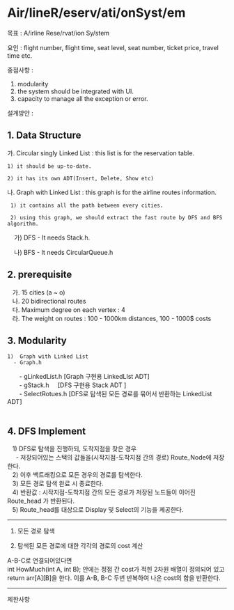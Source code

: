 # Air/lineR/eserv/ati/onSyst/em
목표 : A/irline Rese/rvat/ion Sy/stem 

요인 : flight number, flight time, seat level, seat number, ticket price, travel time etc.

중점사항 : 
 1) modularity 
 2) the system should be integrated with UI.
 3) capacity to manage all the exception or error.

설계방안 : 
## 1. Data Structure <br>

  가. Circular singly Linked List : this list is for the reservation table. 
    
    1) it should be up-to-date.
   
    2) it has its own ADT(Insert, Delete, Show etc) 
    
     
  나. Graph with Linked List : this graph is for the airline routes information.
  
     1) it contains all the path between every cities. 
     
     2) using this graph, we should extract the fast route by DFS and BFS algorithm.
     
     가) DFS 
       - It needs Stack.h.
        
     나) BFS
       - It needs CircularQueue.h
       
 ## 2. prerequisite <br>
    가. 15 cities (a ~ o) <br>
    나. 20 bidirectional routes<br>
    다. Maximum degree on each vertex : 4<br>
    라. The weight on routes : 100 - 1000km distances, 100 - 1000$ costs<br>
    
 ## 3. Modularity <br>
    1)  Graph with Linked List
      - Graph.h 
        - gLinkedList.h [Graph 구현용 LinkedLIst ADT] <br>
        - gStack.h      [DFS 구현용 Stack ADT ] <br>
        - SelectRotues.h [DFS로 탐색된 모든 경로를 묶어서 반환하는 LinkedList ADT] <br>
    

 ## 4. DFS Implement
    1) DFS로 탐색을 진행하되, 도착지점을 찾은 경우  <br>
      - 저장되어있는 스택의 값들을(시작지점-도착지점 간의 경로) Route_Node에 저장한다. <br>
    2) 이후 백트래킹으로 모든 경우의 경로를 탐색한다. <br>
    3) 모든 경로 탐색 완료 시 종료한다. <br>
    4) 반환값 : 시작지점-도착지점 간의 모든 경로가 저장된 노드들이 이어진 Route_head 가 반환된다. <br>
    5) Route_head를 대상으로 Display 및 Select의 기능을 제공한다. <br>


***
1. 모든 경로 탐색


2. 탐색된 모든 경로에 대한 각각의 경로의 cost 계산

 A-B-C로 연결되어있다면  
int HowMuch(int A, int B); 안에는
정점 간 cost가 적힌 2차원 배열이 정의되어 있고
return arr[A][B]을 한다.
이를 A-B, B-C 두번 반복하여 나온 cost의 합을 반환한다.
 ***
 제한사항
